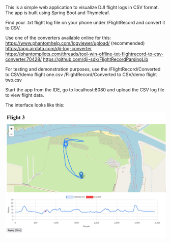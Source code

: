 This is a simple web application to visualize DJI flight logs in CSV format. The app is built using Spring Boot and Thymeleaf.

Find your .txt flight log file on your phone under /FlightRecord and convert it to CSV.

Use one of the  converters available online for this:
https://www.phantomhelp.com/logviewer/upload/  (recommended)
https://app.airdata.com/dji-log-converter
https://phantompilots.com/threads/tool-win-offline-txt-flightrecord-to-csv-converter.70428/
https://github.com/dji-sdk/FlightRecordParsingLib

For testing and demonstration purposes, use the
/FlightRecord/Converted to CSV/demo flight one.csv
/FlightRecord/Converted to CSV/demo flight two.csv

Start the app from the IDE, go to localhost:8080 and upload the CSV log file to view flight data.

The interface looks like this:

![Map + Altitude Replay](./ExampleScreenshot.jpg)